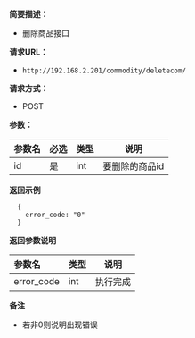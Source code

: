 
    
**简要描述：** 

- 删除商品接口

**请求URL：** 
- ` http://192.168.2.201/commodity/deletecom/ `
  
**请求方式：**
- POST 

**参数：** 

|参数名|必选|类型|说明|
|:----    |:---|:----- |-----   |
|id |是  |int |要删除的商品id   |


 **返回示例**

``` 
  {
    error_code: "0"
  }
```

 **返回参数说明** 

|参数名|类型|说明|
|:-----  |:-----|-----                           |
|error_code |int   |执行完成 |

 **备注** 

- 若非0则说明出现错误


